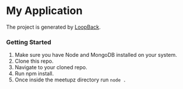 # My Application

The project is generated by [LoopBack](http://loopback.io).
 ### Getting Started
 1. Make sure you have Node and MongoDB installed on your system.
 2. Clone this repo.
 3. Navigate to your cloned repo.
 4. Run npm install.
 5. Once inside the meetupz directory run `node .`
